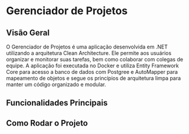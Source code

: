 # Gerenciador de Projetos

## Visão Geral
O Gerenciador de Projetos é uma aplicação desenvolvida em .NET utilizando a arquitetura Clean Architecture. Ele permite aos usuários organizar e monitorar suas tarefas, bem como colaborar com colegas de equipe. A aplicação foi executada no Docker e utiliza Entity Framework Core para acesso a banco de dados com Postgree e AutoMapper para mapeamento de objetos e segue os princípios de arquitetura limpa para manter um código organizado e modular.

## Funcionalidades Principais


## Como Rodar o Projeto



